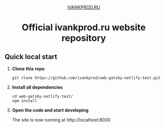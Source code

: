 <p align="center">
  <a href="https://ivankprod.ru/?utm_source=github">IVANKPROD.RU</a>
</p>
<h1 align="center">
  Official ivankprod.ru website repository
</h1>

## Quick local start

1.  **Clone this repo**
	```shell
	git clone https://github.com/ivankprod/web-gatsby-netlify-test.git
	```

2.  **Install all dependencies**
	```shell
	cd web-gatsby-netlify-test/
	npm install
	```

3.  **Open the code and start developing**

	The site is now running at http://localhost:8000
